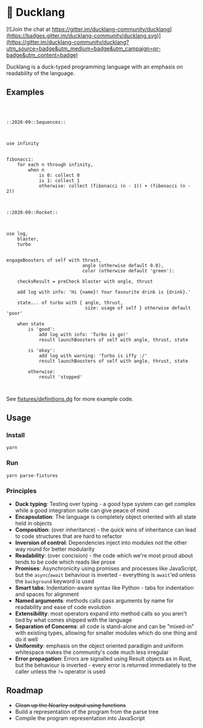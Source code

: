 # 🐥 Ducklang

[![Join the chat at https://gitter.im/ducklang-community/ducklang](https://badges.gitter.im/ducklang-community/ducklang.svg)](https://gitter.im/ducklang-community/ducklang?utm_source=badge&utm_medium=badge&utm_campaign=pr-badge&utm_content=badge)

Ducklang is a duck-typed programming language with an emphasis on readability of the language.

## Examples

```ducklang



::2020-09::Sequences::



use infinity


fibonacci:
    for each n through infinity,
        when n
            is 0: collect 0
            is 1: collect 1
            otherwise: collect (fibonacci (n - 1)) + (fibonacci (n - 2))



::2020-09::Rocket::



use log,
    blaster,
    turbo


engageBoosters of self with thrust,
                            angle (otherwise default 0.0),
                            color (otherwise default 'green'):

    checksResult = preCheck blaster with angle, thrust

    add log with info: 'Hi {name}! Your favourite drink is {drink}.'

    state... of turbo with { angle, thrust,
                             size: usage of self } otherwise default 'poor'

    when state
        is 'good':
            add log with info: 'Turbo is go!'
            result launchBoosters of self with angle, thrust, state

        is 'okay':
            add log with warning: 'Turbo is iffy :/'
            result launchBoosters of self with angle, thrust, state

        otherwise:
            result 'stopped'



```

See [fixtures/definitions.dg](fixtures/definitions.dg) for more example code.

## Usage

### Install
```shell script
yarn
```

### Run
```shell script
yarn parse-fixtures
```

### Principles

* **Duck typing**: Testing over typing - a good type system can get complex while a good integration suite can give peace of mind
* **Encapsulation**: The language is completely object oriented with all state held in objects
* **Composition**: (over inheritance) - the quick wins of inheritance can lead to code structures that are hard to refactor
* **Inversion of control**: Dependencies inject into modules not the other way round for better modularity
* **Readability**: (over concision) - the code which we're most proud about tends to be code which reads like prose
* **Promises**: Asynchronicity using promises and processes like JavaScript, but the `async`/`await` behaviour is inverted - everything is `await`'ed unless the `background` keyword is used
* **Smart tabs**: Indentation-aware syntax like Python - tabs for indentation and spaces for alignment
* **Named arguments**: methods calls pass arguments by name for readability and ease of code evolution
* **Extensibility**: most operators expand into method calls so you aren't tied by what comes shipped with the language
* **Separation of Concerns**: all code is stand-alone and can be "mixed-in" with existing types, allowing for smaller modules which do one thing and do it well
* **Uniformity**: emphasis on the object oriented paradigm and uniform whitespace makes the community's code much less irregular
* **Error propagation**: Errors are signalled using Result objects as in Rust, but the behaviour is inverted - every error is returned immediately to the caller unless the `?=` operator is used

## Roadmap

* ~~Clean up the Nearley output using functions~~
* Build a representation of the program from the parse tree
* Compile the program representation into JavaScript
